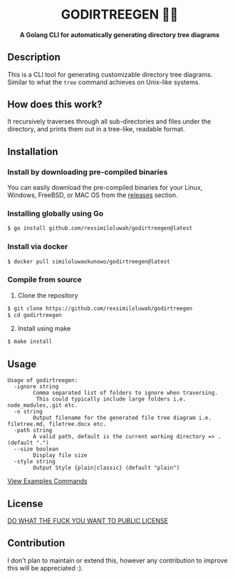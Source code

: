 <h1 align="center">
    GODIRTREEGEN 📁🚀
</h1>
<h4 align="center">
    A Golang CLI for automatically generating directory tree diagrams
</h4>

## Description 
This is a CLI tool for generating customizable directory tree diagrams. Similar to what the `tree` command achieves on Unix-like systems. 

## How does this work? 
It recursively traverses through all sub-directories and files under the directory, and prints them out in a tree-like, readable format.

## Installation 
### Install by downloading pre-compiled binaries 
You can easily download the pre-compiled binaries for your Linux, Windows, FreeBSD, or MAC OS from the [releases](https://github.com/rexsimiloluwah/godirtreegen/releases) section. 

### Installing globally using Go 
```bash 
$ go install github.com/rexsimiloluwah/godirtreegen@latest
```

### Install via docker 
```bash
$ docker pull similoluwaokunowo/godirtreegen@latest 
```

### Compile from source 
1. Clone the repository 
```bash
$ git clone https://github.com/rexsimiloluwah/godirtreegen
$ cd godirtreegen 
```

2. Install using make 
```bash
$ make install
```

## Usage 
```
Usage of godirtreegen:
  -ignore string
        Comma separated list of folders to ignore when traversing.
         This could typically include large folders i.e. node_modules,.git etc.
  -o string
        Output filename for the generated file tree diagram i.e. filetree.md, filetree.docx etc.
  -path string
        A valid path, default is the current working directory => . (default ".")
  --size boolean
        Display file size
  -style string
        Output Style {plain|classic} (default "plain")
```

[View Examples Commands](./examples/commands.md)

## License 
[DO WHAT THE FUCK YOU WANT TO PUBLIC LICENSE](./LICENSE)

## Contribution 
I don't plan to maintain or extend this, however any contribution to improve this will be appreciated :).

